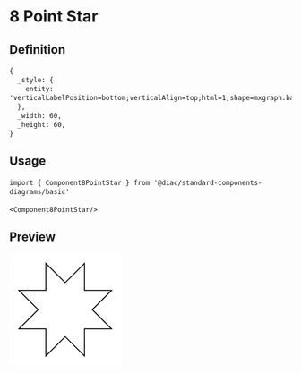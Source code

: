# 8 Point Star

## Definition

```
{
  _style: { 
    entity: 'verticalLabelPosition=bottom;verticalAlign=top;html=1;shape=mxgraph.basic.8_point_star',
  },
  _width: 60,
  _height: 60,
}
```

## Usage

```
import { Component8PointStar } from '@diac/standard-components-diagrams/basic'

<Component8PointStar/>
```

## Preview

<img src="./component-8-point-star.png" width="200"/>
